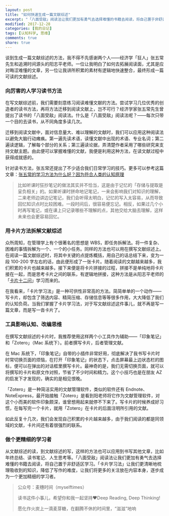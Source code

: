 ```yaml
---
layout: post
title: "如何快速生成一篇文献综述"
excerpt: "「八面受敌」阅读法让我们更加有勇气去选择难懂的书籍去阅读，将自己置于非舒适区学习。「卡片学习法」让我们更清晰地梳理吸收到的知识，降低了写作的难度，让我们将更多的关注放在内容本身，逐步成为一个更加精细的学习者。"
modified: 2017-12-28
categories: [我的日记]
tags: [认知科学, 思维]
comments: true
share: true
---
```


谈到生成一篇文献综述的方法，我不得不先感谢两个人——经济学「狂人」张五常先生和追溯时间源头的阳志平老师。一位让我明白了如何去拓展阅读面，尤其是应对晦涩难懂的文章，另一位让我讲所积累的素材有逻辑地快速整合，最终形成一篇可读的文献综述。

### 向厉害的人学习读书方法

在写文献综述前，我们需要刻意练习阅读难懂文献的方法。尝试学习几位优秀的创造者的读书方法，再将方法迁移到阅读文献上，岂不可行？经济学家张五常先生曾提出了读书的「八面受敌」阅读法。什么是「八面受敌」阅读法呢？——每次只带一个目的去读书，从不同角度多读几次。

迁移到阅读文献中，面对信息量大、难以理解的文献时，我们可以应用这种阅读法以避免大脑行动瘫痪。第一遍先读术语，读懂文献中出现的术语、专业名词；第二遍读逻辑，了解每个部分的关系；第三遍读论据，弄清楚作者采用了哪些研究来支持文献主题。由此便可以掌握难懂的文献，我便是利用这种方法，在读文献过程中获得成就感的。

针对读书方法，张五常还提出了不少适合我们日常学习的技巧。更多可以参考这篇文章：[张五常的学习方法为什么好？因为符合人类的认知原理](https://mp.weixin.qq.com/s?__biz=MzA4ODM4ODQ3MQ==&mid=2651932653&idx=1&sn=3d92f06080f4096d96b872eb99012880&chksm=8bcf01f5bcb888e3c7cc2f491a93ff3fff48665ee624f36dfc3dc9d1db7aef03565feb3e433f#rd)

> 比如听课时狂抄笔记的做法其实并不恰当，这是由于记忆的「存储与提取是呈负相关」的。如果听课时拼命地记笔记，一来会影响我们对知识的理解，二来老师边讲边记笔记，我们会听得太明白，记忆的写入太容易，从而导致回忆知识点时比较困难。一段时间后，很容易便忘记。相反，如果过几个小时再写笔记，或在课上只记录哪些不理解的点，其他交给大脑去理解，这样未来也会更容易回忆。

### 用卡片方法拆解文献综述

众所周知，在管理学上有个很著名的思想是 WBS，即任务拆解法。将一件复杂、困难的事情拆解为一个、一个的小任务。同样的方法也可以用在撰写文献综述上。在阅读一篇文献综述时，将其中关键的点提炼概括，用自己的话总结下来，变为一段 100-200 字左右的话，由此便形成了一张卡片。随着阅读的文献越来越多，我们积累的卡片也越来越多。接下来便是将卡片拼接的过程，拼接不是单纯地将卡片接在一起，而是思考卡片之间的联系，有逻辑地拼接，这种方法是从阳志平老师的「[卡片十二问](http://www.yangzhiping.com/psy/happy-new-year-faq3.html)」学习而来的。

在我看来，「卡片学习法」是一种可供性非常高的方法。简简单单的一个动作——写卡片，却包含了筛选内容、精简压缩、存储信息等等很多作用，大大降低了我们的认知负荷。当我们掌握了卡片学习法，对于写文献综述这件事儿，就不再是写一篇文章，而是写一沓卡片了。

### 工具影响认知、改编思维

在撰写文献综述的卡片时，我推荐使用这样两个小工具作为辅助——「印象笔记」和「Zotero」（Mac 系统下）。前者撰写卡片，后者管理文献。

在 Mac 系统下，「印象笔记」自带的小插件非常好用，彻底解决了我书写卡片时时常切换页面的烦恼，在打开「印象笔记」的状态下，点击屏幕最上边状态栏的图标，便可以在弹出的对话框里撰写卡片。最神奇的是，我们无需切换页面，就可以将撰写的卡片和原文作对照，节省了不少时间和精力。这个小技巧也是在朋友 AZ 的启发下才发现的，确实的是相见恨晚。

「Zotero」是一种简洁实用的文献管理软件，类似的软件还有 Endnote、NoteExpress，最开始接触「Zotero」是看到阳老师将它作为文献管理软件，对这个小而美的软件印象颇深，谁曾想用起来就停不下来了。写卡片的时候养成好习惯，在每写完一个卡片，就用「Zotero」在卡片的后面注明所引用的文献。

如此反复十几次，我们会发现自己积累的卡片越来越多，由于我们阅读的都是同领域的文献，卡片间还有着很强烈的联系。

### 做个更精细的学习者

从文献综述的读，到文献综述的写，这样的方法也可以应用到书写其他文章，比如年终总结、读书笔记、人生思考等。「八面受敌」阅读法让我们更加有勇气去选择难懂的书籍去阅读，将自己置于非舒适区学习。「卡片学习法」让我们更清晰地梳理吸收到的知识，降低了写作的难度，让我们将更多的关注放在内容本身，逐步成为一个更加精细的学习者。

> 公众号：麦穗时间（myselftimes）
> 
> 读书这件小事儿，希望你和我一起坚持❤️Deep Reading, Deep Thinking!
> 
> 愿化作火炭上一滴麦芽糖，在翻腾不休的时间里，“滋滋”地响